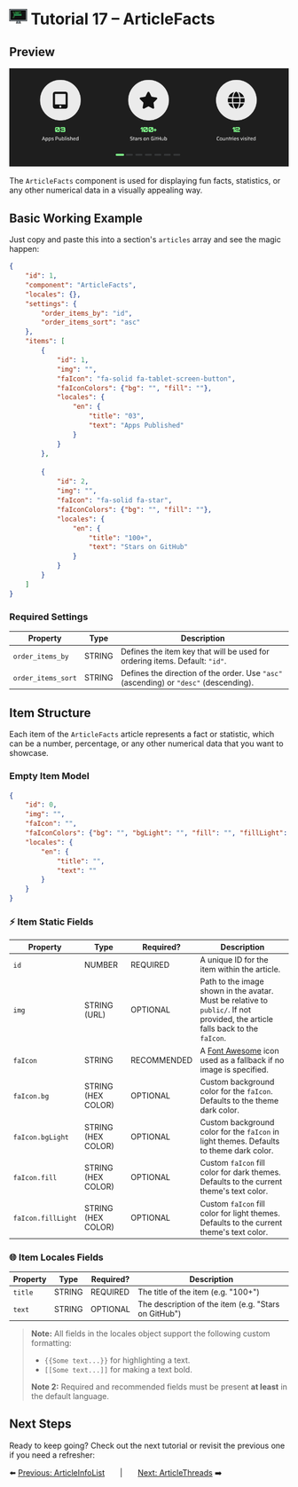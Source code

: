 # <img src="../assets/logo.png"> Tutorial 17 – ArticleFacts

## Preview

![alt preview](../assets/article-facts-preview.png)

The `ArticleFacts` component is used for displaying fun facts, statistics, or any other numerical data in a visually appealing way. 

## Basic Working Example

Just copy and paste this into a section's `articles` array and see the magic happen:

```json
{
    "id": 1,
    "component": "ArticleFacts",
    "locales": {},
    "settings": {
        "order_items_by": "id",
        "order_items_sort": "asc"
    },
    "items": [
        {
            "id": 1,
            "img": "",
            "faIcon": "fa-solid fa-tablet-screen-button",
            "faIconColors": {"bg": "", "fill": ""},
            "locales": {
                "en": {
                    "title": "03",
                    "text": "Apps Published"
                }
            }
        },

        {
            "id": 2,
            "img": "",
            "faIcon": "fa-solid fa-star",
            "faIconColors": {"bg": "", "fill": ""},
            "locales": {
                "en": {
                    "title": "100+",
                    "text": "Stars on GitHub"
                }
            }
        }
    ]
}
```

### Required Settings

| Property                                 | Type    | Description                                                                           |
|------------------------------------------|---------|---------------------------------------------------------------------------------------|
| `order_items_by`                         | STRING  | Defines the item key that will be used for ordering items. Default: `"id"`.           |
| `order_items_sort`                       | STRING  | Defines the direction of the order. Use `"asc"` (ascending) or `"desc"` (descending). |

## Item Structure

Each item of the `ArticleFacts` article represents a fact or statistic, which can be a number, percentage, or any other numerical data that you want to showcase.

### Empty Item Model
```json
{
    "id": 0,
    "img": "",
    "faIcon": "",
    "faIconColors": {"bg": "", "bgLight": "", "fill": "", "fillLight": ""},
    "locales": {
        "en": {
            "title": "",
            "text": ""
        }
    }
}
```

### ⚡ Item Static Fields

| Property               | Type               | Required?   | Description                                                                                                                    |
|------------------------|--------------------|-------------|--------------------------------------------------------------------------------------------------------------------------------|
| `id`                   | NUMBER             | REQUIRED    | A unique ID for the item within the article.                                                                                   |
| `img`                  | STRING (URL)       | OPTIONAL    | Path to the image shown in the avatar. Must be relative to `public/`. If not provided, the article falls back to the `faIcon`. |
| `faIcon`               | STRING             | RECOMMENDED | A [Font Awesome](https://fontawesome.com/search?ic=free) icon used as a fallback if no image is specified.                     |
| `faIcon.bg`            | STRING (HEX COLOR) | OPTIONAL    | Custom background color for the `faIcon`. Defaults to the theme dark color.                                                    |
| `faIcon.bgLight`       | STRING (HEX COLOR) | OPTIONAL    | Custom background color for the `faIcon` in light themes. Defaults to theme dark color.                                        |
| `faIcon.fill`          | STRING (HEX COLOR) | OPTIONAL    | Custom `faIcon` fill color for dark themes. Defaults to the current theme's text color.                                        |
| `faIcon.fillLight`     | STRING (HEX COLOR) | OPTIONAL    | Custom `faIcon` fill color for light themes. Defaults to the current theme's text color.                                       |

### 🌐 Item Locales Fields

| Property | Type   | Required?   | Description                                          |
|----------|--------|-------------|------------------------------------------------------|
| `title`  | STRING | REQUIRED    | The title of the item (e.g. "100+")                  |
| `text`   | STRING | OPTIONAL    | The description of the item (e.g. "Stars on GitHub") |


> **Note:** All fields in the locales object support the following custom formatting:
>- `{{Some text...}}` for highlighting a text.
>- `[[Some text...]]` for making a text bold.
>
> **Note 2:** Required and recommended fields must be present **at least** in the default language.

## Next Steps
Ready to keep going? Check out the next tutorial or revisit the previous one if you need a refresher:

⬅️ [Previous: ArticleInfoList](./TUTORIAL_16_ARTICLE_INFO_LIST.md)
&nbsp;&nbsp;&nbsp;&nbsp;&nbsp;&nbsp;|&nbsp;&nbsp;&nbsp;&nbsp;&nbsp;&nbsp;
[Next: ArticleThreads](./TUTORIAL_18_ARTICLE_THREADS.md) ➡️ 
